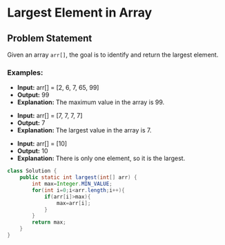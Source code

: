 # Largest Element in Array

## Problem Statement

Given an array `arr[]`, the goal is to identify and return the largest element.

### Examples:
- **Input:** arr[] = [2, 6, 7, 65, 99]
- **Output:** 99
- **Explanation:** The maximum value in the array is 99.

* **Input:** arr[] = [7, 7, 7, 7]
* **Output:** 7
* **Explanation:** The largest value in the array is 7.

+ **Input:** arr[] = [10]
+ **Output:** 10
+ **Explanation:** There is only one element, so it is the largest.
``` java
class Solution {
    public static int largest(int[] arr) {
        int max=Integer.MIN_VALUE;
        for(int i=0;i<arr.length;i++){
            if(arr[i]>max){
                max=arr[i];
            }
        }
        return max;
    }
}
```
